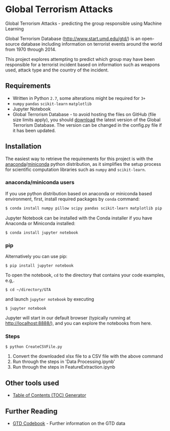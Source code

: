 # Global Terrorism Attacks

Global Terrorism Attacks - predicting the group responsible using Machine Learning

Global Terrorism Database (http://www.start.umd.edu/gtd/) is an open-source database including information on terrorist events around the world from 1970 through 2014. 

This project explores attempting to predict which group may have been responsible for a terrorist incident based on information such as weapons used, attack type and the country of the incident.

## Requirements

- Written in Python `2.7`, some alterations might be required for `3+`
- `numpy` `pandas` `scikit-learn` `matplotlib`
- Jupyter Notebook
- Global Terrorism Database - to avoid hosting the files on GitHub (file size limits apply), you should [download](http://www.start.umd.edu/gtd/) the latest version of the Global Terrorism Database. The version can be changed in the config.py file if it has been updated.

## Installation

The easiest way to retrieve the requirements for this project is with the [anaconda](https://anaconda.org/)/[miniconda](https://conda.io/miniconda.html) python distribution, as it simplifies the setup process for scientific computation libraries such as `numpy` and `scikit-learn`.

### anaconda/miniconda users

If you use python distribution based on anaconda or miniconda based environment, first, install required packages by `conda` command:

```bash
$ conda install numpy pillow scipy pandas scikit-learn matplotlib pip
```

Jupyter Notebook can be installed with the Conda installer if you have Anaconda or Miniconda installed:

    $ conda install jupyter notebook

### pip
Alternatively you can use pip:

    $ pip install jupyter notebook


To open the notebook, `cd` to the directory that contains your code examples, e.g,.

    $ cd ~/directory/GTA

and launch `jupyter notebook` by executing

    $ jupyter notebook

Jupyter will start in our default browser (typically running at [http://localhost:8888/](http://localhost:8888/)), and you can explore the notebooks from here.

### Steps
    $ python CreateCSVFile.py
1) Convert the downloaded xlsx file to a CSV file with the above command
2) Run through the steps in 'Data Processing.ipynb'
3) Run through the steps in FeatureExtraction.ipynb


## Other tools used
- [Table of Contents (TOC) Generator](https://github.com/minrk/ipython_extensions)

## Further Reading
- [GTD Codebook](http://www.start.umd.edu/gtd/downloads/Codebook.pdf) - Further information on the GTD data
